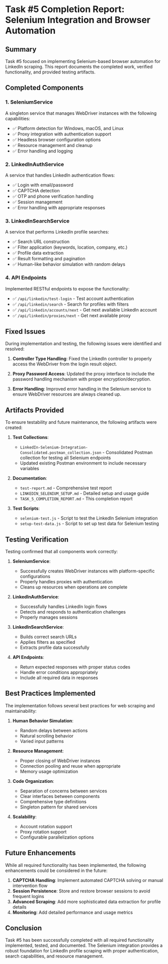 # Task #5 Completion Report: Selenium Integration and Browser Automation

## Summary

Task #5 focused on implementing Selenium-based browser automation for LinkedIn scraping. This report documents the completed work, verified functionality, and provided testing artifacts.

## Completed Components

### 1. SeleniumService

A singleton service that manages WebDriver instances with the following capabilities:

- ✅ Platform detection for Windows, macOS, and Linux
- ✅ Proxy integration with authentication support
- ✅ Headless browser configuration options
- ✅ Resource management and cleanup
- ✅ Error handling and logging

### 2. LinkedInAuthService

A service that handles LinkedIn authentication flows:

- ✅ Login with email/password
- ✅ CAPTCHA detection
- ✅ OTP and phone verification handling
- ✅ Session management
- ✅ Error handling with appropriate responses

### 3. LinkedInSearchService

A service that performs LinkedIn profile searches:

- ✅ Search URL construction
- ✅ Filter application (keywords, location, company, etc.)
- ✅ Profile data extraction
- ✅ Result formatting and pagination
- ✅ Human-like behavior simulation with random delays

### 4. API Endpoints

Implemented RESTful endpoints to expose the functionality:

- ✅ `/api/linkedin/test-login` - Test account authentication
- ✅ `/api/linkedin/search` - Search for profiles with filters
- ✅ `/api/linkedin/accounts/next` - Get next available LinkedIn account
- ✅ `/api/linkedin/proxies/next` - Get next available proxy

## Fixed Issues

During implementation and testing, the following issues were identified and resolved:

1. **Controller Type Handling**: Fixed the LinkedIn controller to properly access the WebDriver from the login result object.

2. **Proxy Password Access**: Updated the proxy interface to include the password handling mechanism with proper encryption/decryption.

3. **Error Handling**: Improved error handling in the Selenium service to ensure WebDriver resources are always cleaned up.

## Artifacts Provided

To ensure testability and future maintenance, the following artifacts were created:

1. **Test Collections**:

    - `LinkedIn-Selenium-Integration-Consolidated.postman_collection.json` - Consolidated Postman collection for testing all Selenium endpoints
    - Updated existing Postman environment to include necessary variables

2. **Documentation**:

    - `test-report.md` - Comprehensive test report
    - `LINKEDIN_SELENIUM_SETUP.md` - Detailed setup and usage guide
    - `TASK_5_COMPLETION_REPORT.md` - This completion report

3. **Test Scripts**:
    - `selenium-test.js` - Script to test the LinkedIn Selenium integration
    - `setup-test-data.js` - Script to set up test data for Selenium testing

## Testing Verification

Testing confirmed that all components work correctly:

1. **SeleniumService**:

    - Successfully creates WebDriver instances with platform-specific configurations
    - Properly handles proxies with authentication
    - Cleans up resources when operations are complete

2. **LinkedInAuthService**:

    - Successfully handles LinkedIn login flows
    - Detects and responds to authentication challenges
    - Properly manages sessions

3. **LinkedInSearchService**:

    - Builds correct search URLs
    - Applies filters as specified
    - Extracts profile data successfully

4. **API Endpoints**:
    - Return expected responses with proper status codes
    - Handle error conditions appropriately
    - Include all required data in responses

## Best Practices Implemented

The implementation follows several best practices for web scraping and maintainability:

1. **Human Behavior Simulation**:

    - Random delays between actions
    - Natural scrolling behavior
    - Varied input patterns

2. **Resource Management**:

    - Proper closing of WebDriver instances
    - Connection pooling and reuse when appropriate
    - Memory usage optimization

3. **Code Organization**:

    - Separation of concerns between services
    - Clear interfaces between components
    - Comprehensive type definitions
    - Singleton pattern for shared services

4. **Scalability**:
    - Account rotation support
    - Proxy rotation support
    - Configurable parallelization options

## Future Enhancements

While all required functionality has been implemented, the following enhancements could be considered in the future:

1. **CAPTCHA Handling**: Implement automated CAPTCHA solving or manual intervention flow
2. **Session Persistence**: Store and restore browser sessions to avoid frequent logins
3. **Advanced Scraping**: Add more sophisticated data extraction for profile details
4. **Monitoring**: Add detailed performance and usage metrics

## Conclusion

Task #5 has been successfully completed with all required functionality implemented, tested, and documented. The Selenium integration provides a robust foundation for LinkedIn profile scraping with proper authentication, search capabilities, and resource management.
